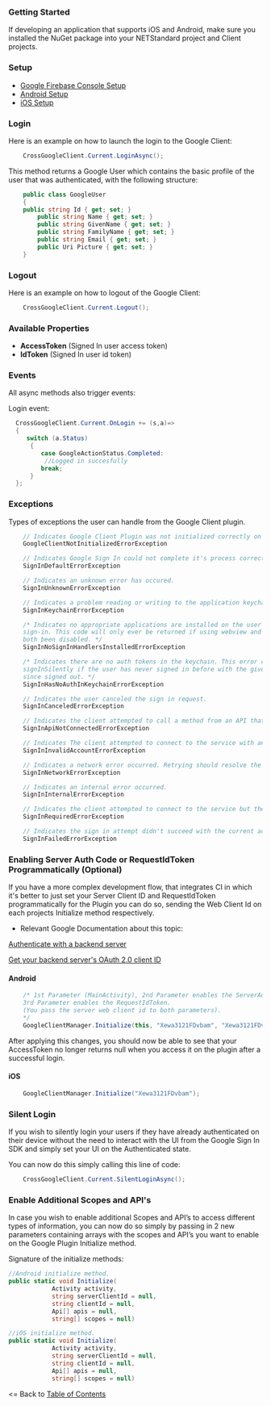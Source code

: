 ### Getting Started

If developing an application that supports iOS and Android, make sure you installed the NuGet package into your NETStandard project and Client projects.

### Setup
* [Google Firebase Console Setup](GoogleFirebaseConsoleSetup.md)
* [Android Setup](AndroidSetup.md)
* [iOS Setup](iOSSetup.md)

### Login

Here is an example on how to launch the login to the Google Client:

```cs
    CrossGoogleClient.Current.LoginAsync();
```

This method returns a Google User which contains the basic profile of the user that was authenticated, with the following structure:

```cs
    public class GoogleUser
    {
	public string Id { get; set; }
        public string Name { get; set; }
        public string GivenName { get; set; }
        public string FamilyName { get; set; }
        public string Email { get; set; }
        public Uri Picture { get; set; }
    }
```

### Logout

Here is an example on how to logout of the Google Client:

```cs
    CrossGoogleClient.Current.Logout();
```

### Available Properties
* **AccessToken** (Signed In user access token)
* **IdToken** (Signed In user id token)

### Events

All async methods also trigger events:

Login event:

```cs
  CrossGoogleClient.Current.OnLogin += (s,a)=> 
  {
     switch (a.Status)
      {
         case GoogleActionStatus.Completed:
          //Logged in succesfully
         break;
      }
  };
```


### Exceptions
Types of exceptions the user can handle from the Google Client plugin.
```cs
    // Indicates Google Client Plugin was not initialized correctly on the platform.
    GoogleClientNotInitializedErrorException	

    // Indicates Google Sign In could not complete it's process correctly.
    SignInDefaultErrorException

    // Indicates an unknown error has occured.
    SignInUnknownErrorException

    // Indicates a problem reading or writing to the application keychain.
    SignInKeychainErrorException

    /* Indicates no appropriate applications are installed on the user's device which can handle
    sign-in. This code will only ever be returned if using webview and switching to browser have
    both been disabled. */
    SignInNoSignInHandlersInstalledErrorException

    /* Indicates there are no auth tokens in the keychain. This error code will be returned by
    signInSilently if the user has never signed in before with the given scopes, or if they have
    since signed out. */
    SignInHasNoAuthInKeychainErrorException

    // Indicates the user canceled the sign in request.
    SignInCanceledErrorException

    // Indicates the client attempted to call a method from an API that failed to connect.
    SignInApiNotConnectedErrorException

    // Indicates The client attempted to connect to the service with an invalid account name specified.
    SignInInvalidAccountErrorException

    // Indicates a network error occurred. Retrying should resolve the problem.
    SignInNetworkErrorException

    // Indicates an internal error occurred.
    SignInInternalErrorException

    // Indicates the client attempted to connect to the service but the user is not signed in.
    SignInRequiredErrorException

    // Indicates the sign in attempt didn't succeed with the current account.
    SignInFailedErrorException
```

### Enabling Server Auth Code or RequestIdToken Programmatically (Optional)
If you have a more complex development flow, that integrates CI in which it's better to just set your Server Client ID and RequestIdToken programmatically for the Plugin you can do so, sending the  Web Client Id on each projects Initialize method respectively.

- Relevant Google Documentation about this topic:

[Authenticate with a backend server](https://developers.google.com/identity/sign-in/android/backend-auth)

[Get your backend server's OAuth 2.0 client ID](https://developers.google.com/identity/sign-in/android/start-integrating#get_your_backend_servers_oauth_20_client_id)

#### Android
```cs
    /* 1st Parameter (MainActivity), 2nd Parameter enables the ServerAuthCode 
    3rd Parameter enables the RequestIdToken. 
    (You pass the server web client id to both parameters).
    */
    GoogleClientManager.Initialize(this, "Xewa3121FDvbam", "Xewa3121FDvbam");
```
After applying this changes, you should now be able to see that your AccessToken no longer returns null when you access it on the plugin after a successful login.

#### iOS
```cs
    GoogleClientManager.Initialize("Xewa3121FDvbam");
```


### Silent Login
If you wish to silently login your users if they have already authenticated on their device without the need to interact with the UI from the Google Sign In SDK and simply set your UI on the Authenticated state.

You can now do this simply calling this line of code:
```cs
    CrossGoogleClient.Current.SilentLoginAsync();
```

### Enable Additional Scopes and API's
In case you wish to enable additional Scopes and API’s to access different types of information, you can now do so simply by passing in 2 new parameters containing arrays with the scopes and API’s you want to enable on the Google Plugin Initialize method.

Signature of the initialize methods:
```cs
//Android initialize method.
public static void Initialize(
            Activity activity,
            string serverClientId = null,
            string clientId = null,
            Api[] apis = null,
            string[] scopes = null)
```

```cs
//iOS initialize method.
public static void Initialize(
            Activity activity,
            string serverClientId = null,
            string clientId = null,
            Api[] apis = null,
            string[] scopes = null)
```

<= Back to [Table of Contents](../../README.md)
